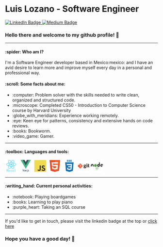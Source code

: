 <div>
  <h1>Luis Lozano - Software Engineer</h1> 
  <div id="badges">
    <a href="https://www.linkedin.com/in/lslozano">
      <img src="https://img.shields.io/badge/LinkedIn-blue?style=for-the-badge&logo=linkedin&logoColor=white" alt="LinkedIn Badge"/>
    </a>
    <a href="https://medium.com/@lslozano">
      <img src="https://img.shields.io/badge/Medium-12100E?style=for-the-badge&logo=medium&logoColor=white" alt="Medium Badge"/>
    </a>
  </div>
</div>

<div id="welcome">
  <h3>Hello there and welcome to my github profile! 👋</h3>
</div>

---

<div id="about">
  <div id="intro">
    <h4>:spider: Who am I?</h4>
    <div>
      <p>I'm a Software Engineer developer based in Mexico:mexico: and I have an avid desire to learn more and improve myself every day in a personal and professional way.</p>
    </div>
  </div>
  <div id="facts">
    <h4>:scroll: Some facts about me:</h4>
    <ul>
      <li>:computer: Problem solver with the skills needed to write clean, organized and structured code.</li>
      <li>:microscope: Completed CS50 - Introduction to Computer Science course by Harvard University</li>
      <li>:globe_with_meridians: Experience working remotely.</li>
      <li>:eye: Keen eye for patterns, consistency and extensive hands on code reviews.</li>
      <li>:books: Bookworm.</li>
      <li>:video_game: Gamer.</li>
    </ul>
  </div>
</div>

---

<div id="tools">
  <h4>:toolbox: Languages and tools:</h4>
  <div>
    <img src="https://github.com/devicons/devicon/blob/master/icons/react/react-original-wordmark.svg" title="React" alt="React" width="40" height="40"/>&nbsp;
    <img src="https://github.com/devicons/devicon/blob/master/icons/vuejs/vuejs-original-wordmark.svg" title="Vue" alt="Vue" width="40" height="40"/>&nbsp;
    <img src="https://github.com/devicons/devicon/blob/master/icons/javascript/javascript-original.svg" title="JavaScript" alt="JavaScript" width="40" height="40"/>&nbsp;
    <img src="https://github.com/devicons/devicon/blob/master/icons/html5/html5-original.svg" title="HTML5" alt="HTML" width="40" height="40"/>&nbsp;
    <img src="https://github.com/devicons/devicon/blob/master/icons/css3/css3-plain-wordmark.svg"  title="CSS3" alt="CSS" width="40" height="40"/>&nbsp;
    <img src="https://github.com/devicons/devicon/blob/master/icons/git/git-original-wordmark.svg" title="Git" **alt="Git" width="40" height="40"/>
    <img src="https://github.com/devicons/devicon/blob/master/icons/nodejs/nodejs-original-wordmark.svg" title="NodeJS" alt="NodeJS" width="40" height="40"/>&nbsp;
  </div>
</div>

---

<div id="current_activities">
  <h4>:writing_hand: Current personal activities:</h4>
  <ul>
    <li>:notebook: Playing boardgames</li>
    <li>:books: Learning to play piano</li>
    <li>:purple_heart: Taking an SQL course</li>
  </ul>
</div>

---

<div id="goodbye">
  <p>If you'd like to get in touch, please visit the linkedin badge at the top or <a href="https://www.linkedin.com/in/lslozano">click here</a></p>
  <h3>Hope you have a good day! 👋</h3>
</div>
